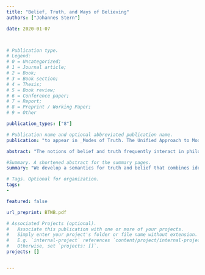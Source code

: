 ```yaml
---
title: "Belief, Truth, and Ways of Believing"
authors: ["Johannes Stern"]

date: 2020-01-07



# Publication type.
# Legend:
# 0 = Uncategorized;
# 1 = Journal article;
# 2 = Book;
# 3 = Book section;
# 4 = Thesis;
# 5 = Book review;
# 6 = Conference paper;
# 7 = Report;
# 8 = Preprint / Working Paper;
# 9 = Other

publication_types: ["8"]

# Publication name and optional abbreviated publication name.
publication: "to appear in _Modes of Truth. The Unified Approach to Modality, Truth, and Paradox_; Nicolai, C. and Stern, J. (eds.), Routledge."

abstract: "The notions of belief and truth frequently interact in philosophical discourse but, surprisingly, a coherent semantics for such discourse is still wanting. Indeed, a number of puzzles stand in way of a satisfactory semantic account of the notion of truth in doxastic contexts. In this paper we discuss these puzzles and develop a more satisfactory semantic account that combines ideas from contextualist theories of attitude reports and Awareness semantics for non-idealized belief."

#Summary. A shortened abstract for the summary pages.
summary: "We develop a semantics for truth and belief that combines ideas from contextualist theories of attitude reports and Awareness semantics for non-idealized belief. "

# Tags. Optional for organization.
tags:
-

featured: false

url_preprint: BTWB.pdf

# Associated Projects (optional).
#   Associate this publication with one or more of your projects.
#   Simply enter your project's folder or file name without extension.
#   E.g. `internal-project` references `content/project/internal-project/index.md`.
#   Otherwise, set `projects: []`.
projects: []


---
```

